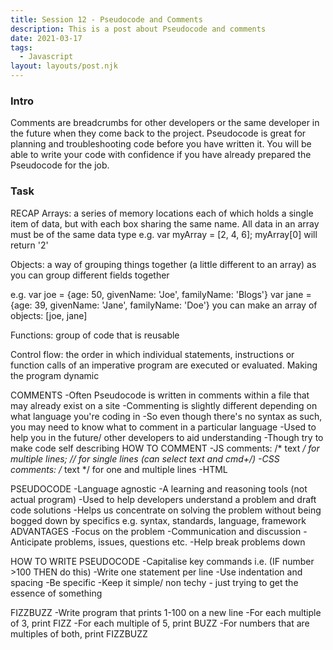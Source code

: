 ```yaml
---
title: Session 12 - Pseudocode and Comments 
description: This is a post about Pseudocode and comments
date: 2021-03-17
tags:
  - Javascript
layout: layouts/post.njk
---
```


### Intro

Comments are breadcrumbs for other developers or the same developer in the future when they come back to the project. Pseudocode is great for planning and troubleshooting code before you have written it. You will be able to write your code with confidence if you have already prepared the Pseudocode for the job.

### Task 

RECAP
Arrays: a series of memory locations each of which holds a single item of data, but with each box sharing the same name. All data in an array must be of the same data type 
e.g. var myArray = [2, 4, 6];
myArray[0] will return '2'

Objects: a way of grouping things together (a little different to an array) as you can group different fields together 

e.g. var joe = {age: 50, givenName: 'Joe', familyName: 'Blogs'}
    var jane = {age: 39, givenName: 'Jane', familyName: 'Doe'}
you can make an array of objects: [joe, jane]

<script>
var joe = {age: 50, givenName: 'Joe', familyName: 'Blogs'}
var jane = {age: 39, givenName: 'Jane', familyName: 'Doe'}
</script>

Functions: group of code that is reusable

Control flow: the order in which individual statements, instructions or function calls of an imperative program are executed or evaluated. Making the program dynamic 

COMMENTS
-Often Pseudocode is written in comments within a file that may already exist on a site
-Commenting is slightly different depending on what language you're coding in 
-So even though there's no syntax as such, you may need to know what to comment in a particular language 
-Used to help you in the future/ other developers to aid understanding 
-Though try to make code self describing 
HOW TO COMMENT 
-JS comments: /* text */ for multiple lines; // for single lines (can select text and cmd+/)
-CSS comments: /* text */ for one and multiple lines 
-HTML <!-- text -->

PSEUDOCODE
-Language agnostic
-A learning and reasoning tools (not actual program)
-Used to help developers understand a problem and draft code solutions
-Helps us concentrate on solving the problem without being bogged down by specifics e.g. syntax, standards, language, framework 
ADVANTAGES
-Focus on the problem
-Communication and discussion
-Anticipate problems, issues, questions etc. 
-Help break problems down

HOW TO WRITE PSEUDOCODE
-Capitalise key commands i.e. (IF number >100 THEN do this)
-Write one statement per line
-Use indentation and spacing
-Be specific
-Keep it simple/ non techy - just trying to get the essence of something 

FIZZBUZZ
-Write program that prints 1-100 on a new line
-For each multiple of 3, print FIZZ
-For each multiple of 5, print BUZZ
-For numbers that are multiples of both, print FIZZBUZZ

<script>

//shortcuts
//myVar += 2; is myVar = myVar +2

//FOR EACH number FROM 1-100
//  IF number IS DIVISIBLE BY 3 AND 5 THEN
//      PRINT fizzbuzz
//  ELSE IF number IS DIVISIBLE BY 3 THEN [remember to indent!]
//      PRINT fizz
//  ELSE IF number IS DIVISIBLE BY 5 THEN
//      PRINT buzz
//  ELSE 
//      PRINT number

function fizzBuzz() {
    //FOR EACH number FROM 1-100
    for (let i = 1; i <= 100; i++) { //i++ means add 1 to it
        //  IF number IS DIVISIBLE BY 3 AND 5 THEN
        if (((i % 3) === 0) && ((i % 5) === 0)) { //if complex conditional, wrap in ()
            //PRINT fizzbuzz
            console.log('fizzBuzz');
        }
        else if ((i % 3) === 0) {
            console.log('fizz');
        }
        else if ((i % 5) === 0) {
            console.log('buzz');
        }
        else {
            console.log(i);
        }
    }
}

//then run fizzBuzz(); in the console 

</script>

<script>

//FOR books 1-3
//  INCLUDE name, author, read status (boolean)
//  PRINT name and author 
//      IF book is READ THEN
//          PRINT you already read [book] by [author]
//      ELSE IF book is UNREAD THEN 
//          PRINT you still need to read [book] by [author]
//      ELSE    
//          PRINT book


</script>